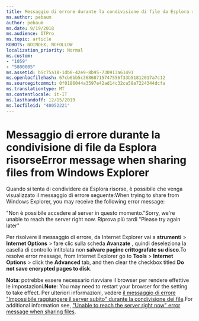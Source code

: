 ```yaml
---
title: Messaggio di errore durante la condivisione di file da Esplora risorse
ms.author: pebaum
author: pebaum
ms.date: 9/19/2018
ms.audience: ITPro
ms.topic: article
ROBOTS: NOINDEX, NOFOLLOW
localization_priority: Normal
ms.custom:
- "1059"
- "5800005"
ms.assetid: b5c75a18-1db8-42e9-8b95-730913a61491
ms.openlocfilehash: 67cb6bb5c36868715747556f33b51812017a7c12
ms.sourcegitcommit: 0f0186044a3597e42ad14c32ca58e7224344dcfa
ms.translationtype: MT
ms.contentlocale: it-IT
ms.lasthandoff: 12/15/2019
ms.locfileid: "40052221"
---
```

# <a name="error-message-when-sharing-files-from-windows-explorer"></a><span data-ttu-id="22326-102">Messaggio di errore durante la condivisione di file da Esplora risorse</span><span class="sxs-lookup"><span data-stu-id="22326-102">Error message when sharing files from Windows Explorer</span></span>

<span data-ttu-id="22326-103">Quando si tenta di condividere da Esplora risorse, è possibile che venga visualizzato il messaggio di errore seguente:</span><span class="sxs-lookup"><span data-stu-id="22326-103">When trying to share from Windows Explorer, you may receive the following error message:</span></span>
  
<span data-ttu-id="22326-104">"Non è possibile accedere al server in questo momento.</span><span class="sxs-lookup"><span data-stu-id="22326-104">"Sorry, we're unable to reach the server right now.</span></span> <span data-ttu-id="22326-105">Riprova più tardi "</span><span class="sxs-lookup"><span data-stu-id="22326-105">Please try again later"</span></span>
  
<span data-ttu-id="22326-106">Per risolvere il messaggio di errore, da Internet Explorer vai a **strumenti** \> **Internet Options** \> fare clic sulla scheda **Avanzate** , quindi deseleziona la casella di controllo intitolata non **salvare pagine crittografate su disco**.</span><span class="sxs-lookup"><span data-stu-id="22326-106">To resolve error message, from Internet Explorer go to **Tools** \> **Internet Options** \> click the **Advanced** tab, and then clear the checkbox titled **Do not save encrypted pages to disk**.</span></span>
  
 <span data-ttu-id="22326-107">**Nota**: potrebbe essere necessario riavviare il browser per rendere effettive le impostazioni.</span><span class="sxs-lookup"><span data-stu-id="22326-107">**Note**: You may need to restart your browser for the setting to take effect.</span></span> <span data-ttu-id="22326-108">Per ulteriori informazioni, vedere [il messaggio di errore "Impossibile raggiungere il server subito" durante la condivisione dei file](https://go.microsoft.com/fwlink/?linkid=2022914).</span><span class="sxs-lookup"><span data-stu-id="22326-108">For additional information see, ["Unable to reach the server right now" error message when sharing files](https://go.microsoft.com/fwlink/?linkid=2022914).</span></span>
  